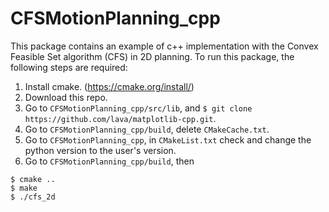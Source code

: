 # CFSMotionPlanning_cpp

This package contains an example of c++ implementation with the Convex Feasible Set algorithm (CFS) in 2D planning. 
To run this package, the following steps are required:
1. Install cmake. (https://cmake.org/install/)
2. Download this repo.
3. Go to `CFSMotionPlanning_cpp/src/lib`, and `$ git clone https://github.com/lava/matplotlib-cpp.git`.
4. Go to `CFSMotionPlanning_cpp/build`, delete `CMakeCache.txt`.
5. Go to `CFSMotionPlanning_cpp`, in `CMakeList.txt` check and change the python version to the user's version.
6. Go to `CFSMotionPlanning_cpp/build`, then
```
$ cmake ..
$ make
$ ./cfs_2d
```
